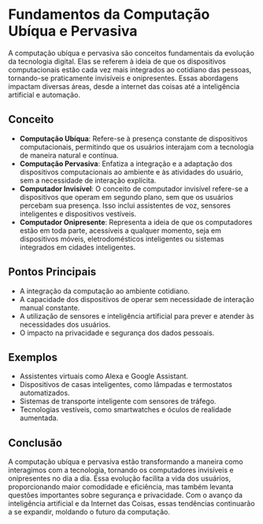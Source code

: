 # Fundamentos da Computação Ubíqua e Pervasiva

A computação ubíqua e pervasiva são conceitos fundamentais da evolução da tecnologia digital. Elas se referem à ideia de que os dispositivos computacionais estão cada vez mais integrados ao cotidiano das pessoas, tornando-se praticamente invisíveis e onipresentes. Essas abordagens impactam diversas áreas, desde a internet das coisas até a inteligência artificial e automação.

## Conceito

- **Computação Ubíqua**: Refere-se à presença constante de dispositivos computacionais, permitindo que os usuários interajam com a tecnologia de maneira natural e contínua.
- **Computação Pervasiva**: Enfatiza a integração e a adaptação dos dispositivos computacionais ao ambiente e às atividades do usuário, sem a necessidade de interação explícita.
- **Computador Invisível**: O conceito de computador invisível refere-se a dispositivos que operam em segundo plano, sem que os usuários percebam sua presença. Isso inclui assistentes de voz, sensores inteligentes e dispositivos vestíveis.
- **Computador Onipresente**: Representa a ideia de que os computadores estão em toda parte, acessíveis a qualquer momento, seja em dispositivos móveis, eletrodomésticos inteligentes ou sistemas integrados em cidades inteligentes.

## Pontos Principais

- A integração da computação ao ambiente cotidiano.
- A capacidade dos dispositivos de operar sem necessidade de interação manual constante.
- A utilização de sensores e inteligência artificial para prever e atender às necessidades dos usuários.
- O impacto na privacidade e segurança dos dados pessoais.

## Exemplos

- Assistentes virtuais como Alexa e Google Assistant.
- Dispositivos de casas inteligentes, como lâmpadas e termostatos automatizados.
- Sistemas de transporte inteligente com sensores de tráfego.
- Tecnologias vestíveis, como smartwatches e óculos de realidade aumentada.

## Conclusão

A computação ubíqua e pervasiva estão transformando a maneira como interagimos com a tecnologia, tornando os computadores invisíveis e onipresentes no dia a dia. Essa evolução facilita a vida dos usuários, proporcionando maior comodidade e eficiência, mas também levanta questões importantes sobre segurança e privacidade. Com o avanço da inteligência artificial e da Internet das Coisas, essas tendências continuarão a se expandir, moldando o futuro da computação.


